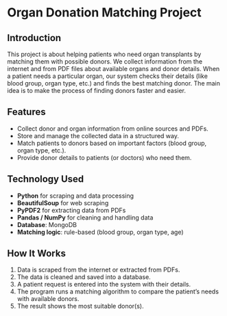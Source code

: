 # Organ Donation Matching Project  

## Introduction  
This project is about helping patients who need organ transplants by matching them with possible donors. We collect information from the internet and from PDF files about available organs and donor details. When a patient needs a particular organ, our system checks their details (like blood group, organ type, etc.) and finds the best matching donor. The main idea is to make the process of finding donors faster and easier.  

## Features  
- Collect donor and organ information from online sources and PDFs.  
- Store and manage the collected data in a structured way.  
- Match patients to donors based on important factors (blood group, organ type, etc.).  
- Provide donor details to patients (or doctors) who need them.  

## Technology Used  
- **Python** for scraping and data processing  
- **BeautifulSoup** for web scraping  
- **PyPDF2** for extracting data from PDFs  
- **Pandas / NumPy** for cleaning and handling data  
- **Database**:  MongoDB  
- **Matching logic**: rule-based (blood group, organ type, age)  

## How It Works  
1. Data is scraped from the internet or extracted from PDFs.  
2. The data is cleaned and saved into a database.  
3. A patient request is entered into the system with their details.  
4. The program runs a matching algorithm to compare the patient’s needs with available donors.  
5. The result shows the most suitable donor(s).  
